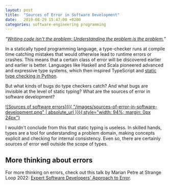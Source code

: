 ```yaml
---
layout: post
title:  "Sources of Error in Software Development"
date:   2019-08-29 15:47:00 +0200
categories: software-engineering programming
---
```


_“[Writing code isn't the problem; Understanding the problem is the problem.][11]”_

In a statically typed programming language, a type-checker runs at compile time catching mistakes that would otherwise lead to runtime errors or crashes. This means that a certain class of error will be discovered earlier and earlier is better. Languages like Haskell and Scala pioneered advanced and expressive type systems, which then inspired TypeScript and [static type checking in Python][10].

But what kinds of bugs do type checkers catch? And what bugs are invisible at the level of static typing? What are the sources of error in software development?

[![Sources of software errors]({{ "/images/sources-of-error-in-software-development.png" | absolute_url }}){:style="width: 94%; margin: 0px 24px"}](/images/sources-of-error-in-software-development.png)

I wouldn't conclude from this that static typing is useless. In skilled hands, types are a tool for understanding a problem domain, making concepts explicit and checking for internal consistency. Even so, there are certainly sources of error well outside the scope of types.

## More thinking about errors

For more thinking on errors, check out this talk by Marian Petre at Strange Loop 2022: [Expert Software Developers' Approach to Error][12].


[10]: https://realpython.com/python-type-checking/
[11]: https://dl.acm.org/doi/10.1145/50087.50089
[12]: https://www.youtube.com/watch?v=UNMF5AS4SLg
